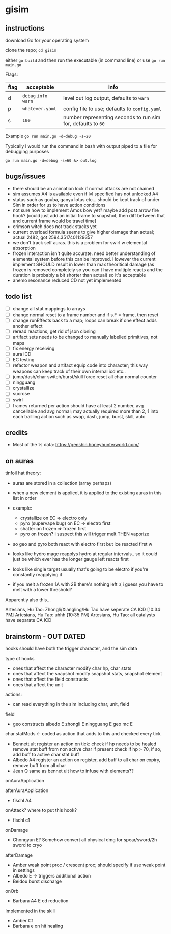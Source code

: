 # gisim

## instructions

download Go for your operating system

clone the repo; `cd gisim`

either `go build` and then run the executable (in command line) or use `go run main.go`

Flags:

| flag | acceptable            | info                                                         |
| ---- | --------------------- | ------------------------------------------------------------ |
| d    | `debug` `info` `warn` | level out log output, defaults to `warn`                     |
| p    | `whatever.yaml`       | config file to use; defaults to `config.yaml`                |
| s    | `100`                 | number representing seconds to run sim for, defaults to `60` |

Example `go run main.go -d=debug -s=20`

Typically I would run the command in bash with output piped to a file for debugging purposes

`go run main.go -d=debug -s=60 &> out.log`

## bugs/issues

- there should be an animation lock if normal attacks are not chained
- sim assumes A4 is available even if lvl specified has not unlocked A4
- status such as gouba, ganyu lotus etc... should be kept track of under Sim in order for us to have action conditions
- not sure how to implement Amos bow yet? maybe add post arrow fire hook? [could just add an initial frame to snapshot, then diff between that and current frame would be travel time]
- crimson witch does not track stacks yet
- current overload formula seems to give higher damage than actual; actual 2482, got 2594.3517401129357
- we don't track self auras. this is a problem for swirl w elemental absorption
- frozen interaction isn't quite accurate. need better understanding of elemental system before this can be improved. However the current implement SHOULD result in lower than max theoritical damage (as frozen is removed completely so you can't have multiple reacts and the duration is probably a bit shorter than actual) so it's acceptable
- anemo resonance reduced CD not yet implemented

## todo list

- [ ] change all stat mappings to arrays
- [ ] change normal reset to a frame number and if s.F = frame, then reset
- [ ] change runEffects back to a map; loops can break if one effect adds another effect
- [ ] reread reactions, get rid of json cloning
- [ ] artifact sets needs to be changed to manually labelled primitives, not maps
- [ ] fix energy receiving
- [ ] aura ICD
- [ ] EC testing
- [ ] refactor weapon and artifact equip code into character; this way weapons can keep track of their own internal icd etc..
- [ ] jump/dash/char switch/burst/skill force reset all char normal counter
- [ ] ningguang
- [ ] crystallize
- [ ] sucrose
- [ ] swirl
- [ ] frames returned per action should have at least 2 number, avg cancellable and avg normal; may actually required more than 2, 1 into each trailling action such as swap, dash, jump, burst, skill, auto

## credits

- Most of the % data: https://genshin.honeyhunterworld.com/

## on auras

tinfoil hat theory:

- auras are stored in a collection (array perhaps)
- when a new element is applied, it is applied to the existing auras in this list in order
- example:

  - crystallize on EC => electro only
  - pyro (supervape bug) on EC => electro first
  - shatter on frozen => frozen first
  - pyro on frozen? i suspect this will trigger melt THEN vaporize

- so geo and pyro both react with electro first but ice reacted first w
- looks like hydro mage reapplys hydro at regular intervals.. so it could just be which ever has the longer gauge left reacts first
- looks like single target usually that's going to be electro if you're constantly reapplying it
- if you melt a frozen 1A with 2B there's nothing left :( i guess you have to melt with a lower threshold?

Apparently also this...

Artesians, Hu Tao: Zhongli/Xiangling/Hu Tao have seperate CA ICD
[10:34 PM] Artesians, Hu Tao: uhhh
[10:35 PM] Artesians, Hu Tao: all catalysts have separate CA ICD

## brainstorm - OUT DATED

hooks should have both the trigger character, and the sim data

type of hooks

- ones that affect the character
  modify char hp, char stats
- ones that affect the snapshot
  modify snapshot stats, snapshot element
- ones that affect the field
  constructs
- ones that affect the unit

actions:

- can read everything in the sim including char, unit, field

field

- geo constructs
  albedo E
  zhongli E
  ningguang E
  geo mc E

char.statMods <- coded as action that adds to this and checked every tick

- Bennett ult
  register an action
  on tick:
  check if hp needs to be healed
  remove stat buff from non active char if present
  check if hp > 70, if so, add buff to active char stat buff
- Albedo A4
  register an action
  on register, add buff to all char
  on expiry, remove buff from all char
- Jean Q
  same as bennet ult
  how to infuse with elements??

onAuraApplication

afterAuraApplication

- fischl A4

onAttack? where to put this hook?

- fischl c1

onDamage

- Chongyun E? Somehow convert all physical dmg for spear/sword/2h sword to cryo

afterDamage

- Amber weak point proc / crescent proc; should specify if use weak point in settings
- Albedo E -> triggers additional action
- Beidou burst discharge

onOrb

- Barbara A4 E cd reduction

Implemented in the skill

- Amber C1
- Barbara e on hit healing
